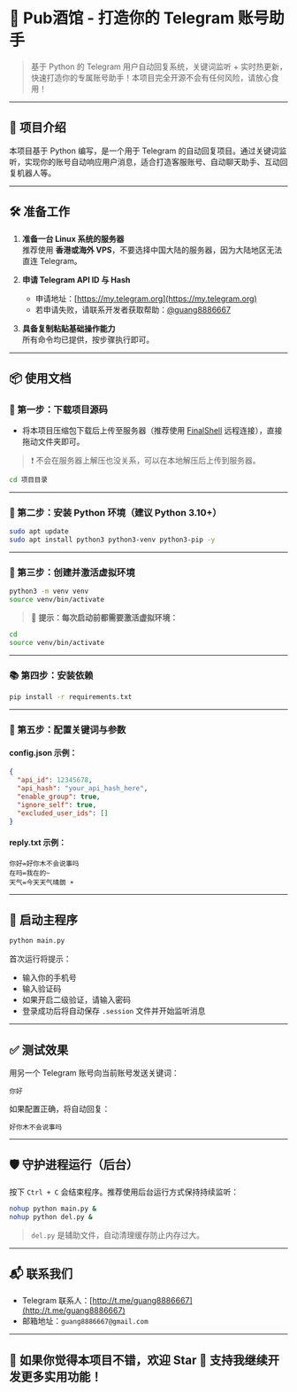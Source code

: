 # 🍺 Pub酒馆 - 打造你的 Telegram 账号助手

> 基于 Python 的 Telegram 用户自动回复系统，关键词监听 + 实时热更新，快速打造你的专属账号助手！本项目完全开源不会有任何风险，请放心食用！

---

## 📖 项目介绍

本项目基于 Python 编写，是一个用于 Telegram 的自动回复项目。通过关键词监听，实现你的账号自动响应用户消息，适合打造客服账号、自动聊天助手、互动回复机器人等。

---

## 🛠️ 准备工作

1. **准备一台 Linux 系统的服务器**  
   推荐使用 **香港或海外 VPS**，不要选择中国大陆的服务器，因为大陆地区无法直连 Telegram。

2. **申请 Telegram API ID 与 Hash**  
   - 申请地址：[https://my.telegram.org](https://my.telegram.org)  
   - 若申请失败，请联系开发者获取帮助：[@guang8886667](http://t.me/guang8886667)

3. **具备复制粘贴基础操作能力**  
   所有命令均已提供，按步骤执行即可。

---

## 📦 使用文档

### 🔽 第一步：下载项目源码

- 将本项目压缩包下载后上传至服务器（推荐使用 [FinalShell](https://www.hostbuf.com/) 远程连接），直接拖动文件夹即可。

> ❗ 不会在服务器上解压也没关系，可以在本地解压后上传到服务器。
> 
```bash
cd 项目目录
```
---

### 🐍 第二步：安装 Python 环境（建议 Python 3.10+）

```bash
sudo apt update
sudo apt install python3 python3-venv python3-pip -y
```

---

### 🧪 第三步：创建并激活虚拟环境

```bash
python3 -m venv venv
source venv/bin/activate
```

> 📌 **提示：每次启动前都需要激活虚拟环境：**

```bash
cd
source venv/bin/activate
```

---

### 📚 第四步：安装依赖

```bash
pip install -r requirements.txt
```

---

### 📝 第五步：配置关键词与参数

#### config.json 示例：

```json
{
  "api_id": 12345678,
  "api_hash": "your_api_hash_here",
  "enable_group": true,
  "ignore_self": true,
  "excluded_user_ids": []
}
```

#### reply.txt 示例：

```
你好=好你木不会说事吗
在吗=我在的~
天气=今天天气晴朗 ☀️
```

---

## 🚀 启动主程序

```bash
python main.py
```

首次运行将提示：

- 输入你的手机号
- 输入验证码
- 如果开启二级验证，请输入密码
- 登录成功后将自动保存 `.session` 文件并开始监听消息

---

## ✅ 测试效果

用另一个 Telegram 账号向当前账号发送关键词：

```text
你好
```

如果配置正确，将自动回复：

```text
好你木不会说事吗
```

---

## 🛡️ 守护进程运行（后台）

按下 `Ctrl + C` 会结束程序。推荐使用后台运行方式保持持续监听：

```bash
nohup python main.py &
nohup python del.py &
```

> `del.py` 是辅助文件，自动清理缓存防止内存过大。

---

## 📬 联系我们

- Telegram 联系人：[http://t.me/guang8886667](http://t.me/guang8886667)
- 邮箱地址：`guang8886667@gmail.com`

---

## 💖 如果你觉得本项目不错，欢迎 Star 🌟 支持我继续开发更多实用功能！
